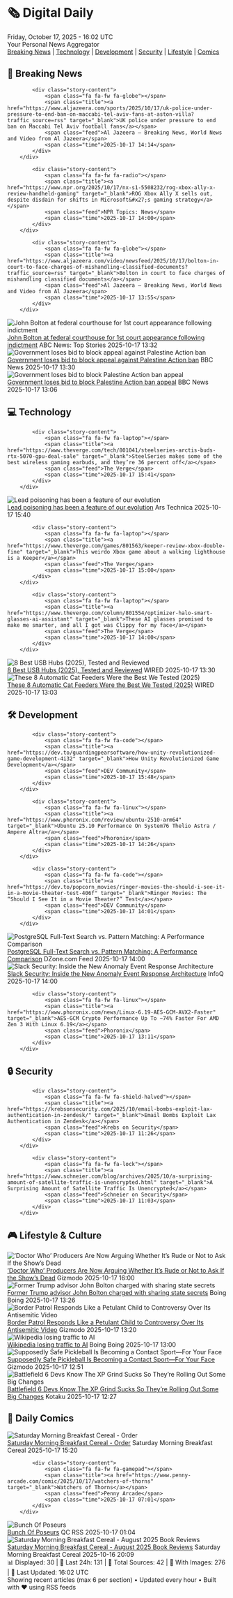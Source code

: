 <!-- Processing 54 RSS feeds at 2025-10-17 16:02:30 UTC -->
<!-- Processing: Saturday Morning Breakfast Cereal -->
<!-- Processing: Garfield -->
<!-- Processing: Dilbert -->
<!-- Processing: Cyanide & Happiness -->
<!-- Processing: Girl Genius -->
<!-- Processing: Dinosaur Comics -->
<!-- Processing: BBC World News -->
<!-- Processing: CBC News -->
<!-- Error processing https://rss.cbc.ca/lineup/topstories.xml: The read operation timed out -->
<!-- Processing: Reuters World News -->
<!-- Processing: The Verge -->
<!-- Processing: Ars Technica -->
<!-- Processing: O'Reilly Radar -->
<!-- Processing: Lobsters Python -->
<!-- Processing: Dev.to -->
<!-- Processing: Phoronix Linux News -->
<!-- Processing: DistroWatch -->
<!-- Processing: Linux.com -->
<!-- Processing: GitLab Blog -->
<!-- Processing: Coding Horror -->
<!-- Processing: The Pragmatic Engineer -->
<!-- Processing: Gizmodo -->
<!-- Generated 8 new posts out of 21 feeds processed -->
<div class="newspaper-header">
    <h1 class="newspaper-title">🗞️ Digital Daily</h1>
    <div class="newspaper-date">Friday, October 17, 2025 - 16:02 UTC</div>
    <div class="newspaper-subtitle">Your Personal News Aggregator</div>
</div>

<div class="newspaper-nav">
    <a href="#breaking">Breaking News</a> |
    <a href="#tech">Technology</a> |
    <a href="#dev">Development</a> |
    <a href="#security">Security</a> |
    <a href="#lifestyle">Lifestyle</a> |
    <a href="#webcomics">Comics</a>
</div>

<div class="news-section breaking-news" id="breaking">
<h2 class="section-header">🚨 Breaking News</h2>
<div class="stories-container">
<div class="story">
            
            <div class="story-content">
                <span class="fa fa-fw fa-globe"></span>
                <span class="title"><a href="https://www.aljazeera.com/sports/2025/10/17/uk-police-under-pressure-to-end-ban-on-maccabi-tel-aviv-fans-at-aston-villa?traffic_source=rss" target="_blank">UK police under pressure to end ban on Maccabi Tel Aviv football fans</a></span>
                <span class="feed">Al Jazeera – Breaking News, World News and Video from Al Jazeera</span>
                <span class="time">2025-10-17 14:14</span>
            </div>
        </div>
<div class="story">
            
            <div class="story-content">
                <span class="fa fa-fw fa-radio"></span>
                <span class="title"><a href="https://www.npr.org/2025/10/17/nx-s1-5508232/rog-xbox-ally-x-review-handheld-gaming" target="_blank">ROG Xbox Ally X sells out, despite disdain for shifts in Microsoft&#x27;s gaming strategy</a></span>
                <span class="feed">NPR Topics: News</span>
                <span class="time">2025-10-17 14:00</span>
            </div>
        </div>
<div class="story">
            
            <div class="story-content">
                <span class="fa fa-fw fa-globe"></span>
                <span class="title"><a href="https://www.aljazeera.com/video/newsfeed/2025/10/17/bolton-in-court-to-face-charges-of-mishandling-classified-documents?traffic_source=rss" target="_blank">Bolton in court to face charges of mishandling classified documents</a></span>
                <span class="feed">Al Jazeera – Breaking News, World News and Video from Al Jazeera</span>
                <span class="time">2025-10-17 13:55</span>
            </div>
        </div>
<div class="story">
            <img src="https://s.abcnews.com/images/US/USA-TRUMP-BOLTON_1760706688274_hpMain_4x3t_384.jpg" alt="John Bolton at federal courthouse for 1st court appearance following indictment" class="story-image" loading="lazy" onerror="this.style.display='none'">
            <div class="story-content">
                <span class="fa fa-fw fa-tv"></span>
                <span class="title"><a href="https://abcnews.go.com/US/john-bolton-federal-courthouse-1st-court-appearance-indictment/story?id=126613130" target="_blank">John Bolton at federal courthouse for 1st court appearance following indictment</a></span>
                <span class="feed">ABC News: Top Stories</span>
                <span class="time">2025-10-17 13:32</span>
            </div>
        </div>
<div class="story">
            <img src="https://ichef.bbci.co.uk/ace/standard/240/cpsprodpb/eb3a/live/84b20170-ab5a-11f0-ba75-093eca1ac29b.jpg" alt="Government loses bid to block appeal against Palestine Action ban" class="story-image" loading="lazy" onerror="this.style.display='none'">
            <div class="story-content">
                <span class="fa fa-fw fa-flag"></span>
                <span class="title"><a href="https://www.bbc.com/news/articles/ce9dg5v43vmo?at_medium=RSS&at_campaign=rss" target="_blank">Government loses bid to block appeal against Palestine Action ban</a></span>
                <span class="feed">BBC News</span>
                <span class="time">2025-10-17 13:30</span>
            </div>
        </div>
<div class="story">
            <img src="https://ichef.bbci.co.uk/ace/standard/240/cpsprodpb/8426/live/b75f8090-ab53-11f0-aa13-0b0479f6f42a.jpg" alt="Government loses bid to block Palestine Action ban appeal" class="story-image" loading="lazy" onerror="this.style.display='none'">
            <div class="story-content">
                <span class="fa fa-fw fa-flag"></span>
                <span class="title"><a href="https://www.bbc.com/news/articles/ce9dg5v43vmo?at_medium=RSS&at_campaign=rss" target="_blank">Government loses bid to block Palestine Action ban appeal</a></span>
                <span class="feed">BBC News</span>
                <span class="time">2025-10-17 13:06</span>
            </div>
        </div>
</div>
</div>
<div class="news-section tech-news" id="tech">
<h2 class="section-header">💻 Technology</h2>
<div class="stories-container">
<div class="story">
            
            <div class="story-content">
                <span class="fa fa-fw fa-laptop"></span>
                <span class="title"><a href="https://www.theverge.com/tech/801041/steelseries-arctis-buds-rtx-5070-gpu-deal-sale" target="_blank">SteelSeries makes some of the best wireless gaming earbuds, and they’re 36 percent off</a></span>
                <span class="feed">The Verge</span>
                <span class="time">2025-10-17 15:41</span>
            </div>
        </div>
<div class="story">
            <img src="https://cdn.arstechnica.net/wp-content/uploads/2025/10/GettyImages-1285261327-500x500.jpg" alt="Lead poisoning has been a feature of our evolution" class="story-image" loading="lazy" onerror="this.style.display='none'">
            <div class="story-content">
                <span class="fa fa-fw fa-cog"></span>
                <span class="title"><a href="https://arstechnica.com/science/2025/10/hominins-suffered-lead-poisoning-starting-at-least-2-million-years-ago/" target="_blank">Lead poisoning has been a feature of our evolution</a></span>
                <span class="feed">Ars Technica</span>
                <span class="time">2025-10-17 15:40</span>
            </div>
        </div>
<div class="story">
            
            <div class="story-content">
                <span class="fa fa-fw fa-laptop"></span>
                <span class="title"><a href="https://www.theverge.com/games/801563/keeper-review-xbox-double-fine" target="_blank">This weirdo Xbox game about a walking lighthouse is a Keeper</a></span>
                <span class="feed">The Verge</span>
                <span class="time">2025-10-17 15:00</span>
            </div>
        </div>
<div class="story">
            
            <div class="story-content">
                <span class="fa fa-fw fa-laptop"></span>
                <span class="title"><a href="https://www.theverge.com/column/801554/optimizer-halo-smart-glasses-ai-assistant" target="_blank">These AI glasses promised to make me smarter, and all I got was Clippy for my face</a></span>
                <span class="feed">The Verge</span>
                <span class="time">2025-10-17 14:00</span>
            </div>
        </div>
<div class="story">
            <img src="https://media.wired.com/photos/686d7dd0f31ad9f082b64555/master/pass/The%20Best%20USB%20Hubs%20for%20Connecting%20All%20Your%20Gadgets.png" alt="8 Best USB Hubs (2025), Tested and Reviewed" class="story-image" loading="lazy" onerror="this.style.display='none'">
            <div class="story-content">
                <span class="fa fa-fw fa-bolt"></span>
                <span class="title"><a href="https://www.wired.com/gallery/best-usb-hubs/" target="_blank">8 Best USB Hubs (2025), Tested and Reviewed</a></span>
                <span class="feed">WIRED</span>
                <span class="time">2025-10-17 13:30</span>
            </div>
        </div>
<div class="story">
            <img src="https://media.wired.com/photos/685dad5ad0ae2793acd7adf1/master/pass/Automatic%20Feeders.png" alt="These 8 Automatic Cat Feeders Were the Best We Tested (2025)" class="story-image" loading="lazy" onerror="this.style.display='none'">
            <div class="story-content">
                <span class="fa fa-fw fa-bolt"></span>
                <span class="title"><a href="https://www.wired.com/gallery/best-automatic-cat-feeders/" target="_blank">These 8 Automatic Cat Feeders Were the Best We Tested (2025)</a></span>
                <span class="feed">WIRED</span>
                <span class="time">2025-10-17 13:03</span>
            </div>
        </div>
</div>
</div>
<div class="news-section dev-news" id="dev">
<h2 class="section-header">🛠️ Development</h2>
<div class="stories-container">
<div class="story">
            
            <div class="story-content">
                <span class="fa fa-fw fa-code"></span>
                <span class="title"><a href="https://dev.to/guardingpearsoftware/how-unity-revolutionized-game-development-4i32" target="_blank">How Unity Revolutionized Game Development</a></span>
                <span class="feed">DEV Community</span>
                <span class="time">2025-10-17 15:48</span>
            </div>
        </div>
<div class="story">
            
            <div class="story-content">
                <span class="fa fa-fw fa-linux"></span>
                <span class="title"><a href="https://www.phoronix.com/review/ubuntu-2510-arm64" target="_blank">Ubuntu 25.10 Performance On System76 Thelio Astra / Ampere Altra</a></span>
                <span class="feed">Phoronix</span>
                <span class="time">2025-10-17 14:26</span>
            </div>
        </div>
<div class="story">
            
            <div class="story-content">
                <span class="fa fa-fw fa-code"></span>
                <span class="title"><a href="https://dev.to/popcorn_movies/ringer-movies-the-should-i-see-it-in-a-movie-theater-test-406f" target="_blank">Ringer Movies: The “Should I See It in a Movie Theater?” Test</a></span>
                <span class="feed">DEV Community</span>
                <span class="time">2025-10-17 14:01</span>
            </div>
        </div>
<div class="story">
            <img src="https://dz2cdn1.dzone.com/thumbnail?fid=18702748&w=600" alt="PostgreSQL Full-Text Search vs. Pattern Matching: A Performance Comparison" class="story-image" loading="lazy" onerror="this.style.display='none'">
            <div class="story-content">
                <span class="fa fa-fw fa-newspaper"></span>
                <span class="title"><a href="https://dzone.com/articles/postgresql-full-text-search-vs-pattern-matching" target="_blank">PostgreSQL Full-Text Search vs. Pattern Matching: A Performance Comparison</a></span>
                <span class="feed">DZone.com Feed</span>
                <span class="time">2025-10-17 14:00</span>
            </div>
        </div>
<div class="story">
            <img src="https://res.infoq.com/news/2025/10/slack-aer-security-system/en/headerimage/twitter_card+%281%29-1759622294042.jpg" alt="Slack Security: Inside the New Anomaly Event Response Architecture" class="story-image" loading="lazy" onerror="this.style.display='none'">
            <div class="story-content">
                <span class="fa fa-fw fa-info-circle"></span>
                <span class="title"><a href="https://www.infoq.com/news/2025/10/slack-aer-security-system/?utm_campaign=infoq_content&utm_source=infoq&utm_medium=feed&utm_term=global" target="_blank">Slack Security: Inside the New Anomaly Event Response Architecture</a></span>
                <span class="feed">InfoQ</span>
                <span class="time">2025-10-17 14:00</span>
            </div>
        </div>
<div class="story">
            
            <div class="story-content">
                <span class="fa fa-fw fa-linux"></span>
                <span class="title"><a href="https://www.phoronix.com/news/Linux-6.19-AES-GCM-AVX2-Faster" target="_blank">AES-GCM Crypto Performance Up To ~74% Faster For AMD Zen 3 With Linux 6.19</a></span>
                <span class="feed">Phoronix</span>
                <span class="time">2025-10-17 13:11</span>
            </div>
        </div>
</div>
</div>
<div class="news-section security-news" id="security">
<h2 class="section-header">🔒 Security</h2>
<div class="stories-container">
<div class="story">
            
            <div class="story-content">
                <span class="fa fa-fw fa-shield-halved"></span>
                <span class="title"><a href="https://krebsonsecurity.com/2025/10/email-bombs-exploit-lax-authentication-in-zendesk/" target="_blank">Email Bombs Exploit Lax Authentication in Zendesk</a></span>
                <span class="feed">Krebs on Security</span>
                <span class="time">2025-10-17 11:26</span>
            </div>
        </div>
<div class="story">
            
            <div class="story-content">
                <span class="fa fa-fw fa-lock"></span>
                <span class="title"><a href="https://www.schneier.com/blog/archives/2025/10/a-surprising-amount-of-satellite-traffic-is-unencrypted.html" target="_blank">A Surprising Amount of Satellite Traffic Is Unencrypted</a></span>
                <span class="feed">Schneier on Security</span>
                <span class="time">2025-10-17 11:03</span>
            </div>
        </div>
</div>
</div>
<div class="news-section lifestyle-news" id="lifestyle">
<h2 class="section-header">🎮 Lifestyle & Culture</h2>
<div class="stories-container">
<div class="story">
            <img src="https://gizmodo.com/app/uploads/2025/10/doctor-who-15th-doctor-reality-war-1280x853.jpg" alt="‘Doctor Who’ Producers Are Now Arguing Whether It’s Rude or Not to Ask If the Show’s Dead" class="story-image" loading="lazy" onerror="this.style.display='none'">
            <div class="story-content">
                <span class="fa fa-fw fa-computer"></span>
                <span class="title"><a href="https://gizmodo.com/doctor-who-jane-tranter-rob-shearman-rude-bbc-disney-2000673593" target="_blank">‘Doctor Who’ Producers Are Now Arguing Whether It’s Rude or Not to Ask If the Show’s Dead</a></span>
                <span class="feed">Gizmodo</span>
                <span class="time">2025-10-17 16:00</span>
            </div>
        </div>
<div class="story">
            <img src="https://i0.wp.com/boingboing.net/wp-content/uploads/2016/11/RTR1FVK1-e1760707921402.jpg?fit=974%2C623&amp;quality=60&amp;ssl=1" alt="Former Trump advisor John Bolton charged with sharing state secrets" class="story-image" loading="lazy" onerror="this.style.display='none'">
            <div class="story-content">
                <span class="fa fa-fw fa-arrow-right"></span>
                <span class="title"><a href="https://boingboing.net/2025/10/17/former-trump-advisor-john-bolton-charged-with-sharing-state-secrets.html" target="_blank">Former Trump advisor John Bolton charged with sharing state secrets</a></span>
                <span class="feed">Boing Boing</span>
                <span class="time">2025-10-17 13:26</span>
            </div>
        </div>
<div class="story">
            <img src="https://gizmodo.com/app/uploads/2025/10/border-patrol-in-chicago-oct.-14-2025-1280x853.jpg" alt="Border Patrol Responds Like a Petulant Child to Controversy Over Its Antisemitic Video" class="story-image" loading="lazy" onerror="this.style.display='none'">
            <div class="story-content">
                <span class="fa fa-fw fa-computer"></span>
                <span class="title"><a href="https://gizmodo.com/border-patrol-responds-like-a-petulant-child-to-controversy-over-its-antisemitic-video-2000673314" target="_blank">Border Patrol Responds Like a Petulant Child to Controversy Over Its Antisemitic Video</a></span>
                <span class="feed">Gizmodo</span>
                <span class="time">2025-10-17 13:20</span>
            </div>
        </div>
<div class="story">
            <img src="https://i0.wp.com/boingboing.net/wp-content/uploads/2025/10/wikipedia.png?fit=1548%2C972&amp;quality=55&amp;ssl=1" alt="Wikipedia losing traffic to AI" class="story-image" loading="lazy" onerror="this.style.display='none'">
            <div class="story-content">
                <span class="fa fa-fw fa-arrow-right"></span>
                <span class="title"><a href="https://boingboing.net/2025/10/17/wikipedia-losing-traffic-to-ai.html" target="_blank">Wikipedia losing traffic to AI</a></span>
                <span class="feed">Boing Boing</span>
                <span class="time">2025-10-17 13:00</span>
            </div>
        </div>
<div class="story">
            <img src="https://gizmodo.com/app/uploads/2025/10/pickleball-1280x853.jpg" alt="Supposedly Safe Pickleball Is Becoming a Contact Sport—For Your Face" class="story-image" loading="lazy" onerror="this.style.display='none'">
            <div class="story-content">
                <span class="fa fa-fw fa-computer"></span>
                <span class="title"><a href="https://gizmodo.com/supposedly-safe-pickleball-is-becoming-a-contact-sport-for-your-face-2000673356" target="_blank">Supposedly Safe Pickleball Is Becoming a Contact Sport—For Your Face</a></span>
                <span class="feed">Gizmodo</span>
                <span class="time">2025-10-17 12:51</span>
            </div>
        </div>
<div class="story">
            <img src="https://kotaku.com/app/uploads/2025/08/bg6-1280x720.jpg" alt="Battlefield 6 Devs Know The XP Grind Sucks So They’re Rolling Out Some Big Changes" class="story-image" loading="lazy" onerror="this.style.display='none'">
            <div class="story-content">
                <span class="fa fa-fw fa-gamepad"></span>
                <span class="title"><a href="https://kotaku.com/battlefield-6-fastet-xp-farm-community-server-bots-update-2000636556" target="_blank">Battlefield 6 Devs Know The XP Grind Sucks So They’re Rolling Out Some Big Changes</a></span>
                <span class="feed">Kotaku</span>
                <span class="time">2025-10-17 12:27</span>
            </div>
        </div>
</div>
</div>
<div class="news-section webcomics-section" id="webcomics">
<h2 class="section-header">🎨 Daily Comics</h2>
<div class="stories-container">
<div class="story">
            <img src="https://www.smbc-comics.com/comics/1760645538-20251017.png" alt="Saturday Morning Breakfast Cereal - Order" class="story-image" loading="lazy" onerror="this.style.display='none'">
            <div class="story-content">
                <span class="fa fa-fw fa-smile"></span>
                <span class="title"><a href="https://www.smbc-comics.com/comic/order-2" target="_blank">Saturday Morning Breakfast Cereal - Order</a></span>
                <span class="feed">Saturday Morning Breakfast Cereal</span>
                <span class="time">2025-10-17 15:20</span>
            </div>
        </div>
<div class="story">
            
            <div class="story-content">
                <span class="fa fa-fw fa-gamepad"></span>
                <span class="title"><a href="https://www.penny-arcade.com/comic/2025/10/17/watchers-of-thorns" target="_blank">Watchers of Thorns</a></span>
                <span class="feed">Penny Arcade</span>
                <span class="time">2025-10-17 07:01</span>
            </div>
        </div>
<div class="story">
            <img src="http://www.questionablecontent.net/comics/5681.png" alt="Bunch Of Poseurs" class="story-image" loading="lazy" onerror="this.style.display='none'">
            <div class="story-content">
                <span class="fa fa-fw fa-music"></span>
                <span class="title"><a href="http://questionablecontent.net/view.php?comic=5681" target="_blank">Bunch Of Poseurs</a></span>
                <span class="feed">QC RSS</span>
                <span class="time">2025-10-17 01:04</span>
            </div>
        </div>
<div class="story">
            <img src="https://www.smbc-comics.com/comics/1760645300-202510br.png" alt="Saturday Morning Breakfast Cereal - August 2025 Book Reviews" class="story-image" loading="lazy" onerror="this.style.display='none'">
            <div class="story-content">
                <span class="fa fa-fw fa-smile"></span>
                <span class="title"><a href="https://www.smbc-comics.com/comic/august-2025-book-reviews" target="_blank">Saturday Morning Breakfast Cereal - August 2025 Book Reviews</a></span>
                <span class="feed">Saturday Morning Breakfast Cereal</span>
                <span class="time">2025-10-16 20:09</span>
            </div>
        </div>
</div>
</div>

<div class="newspaper-footer">
    <div class="stats">
        📊 Displayed: 30 | 📅 Last 24h: 131 | 📡 Total Sources: 42 | 📸 With Images: 276 |
        🔄 Last Updated: 16:02 UTC
    </div>
    <div class="footer-note">
        Showing recent articles (max 6 per section) • Updated every hour • Built with ❤️ using RSS feeds
    </div>
</div>
